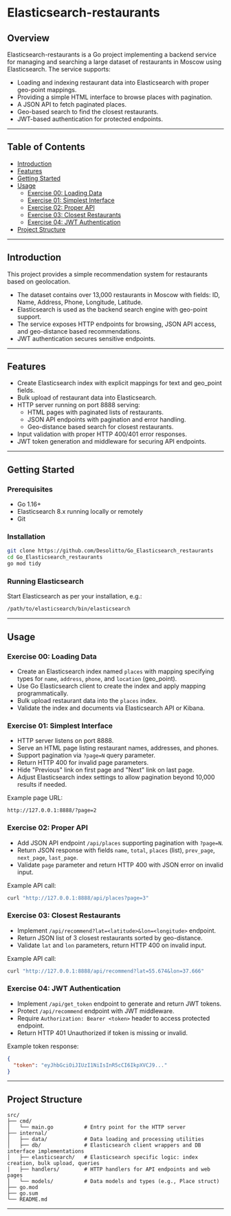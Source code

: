 # Elasticsearch-restaurants

## Overview

Elasticsearch-restaurants is a Go project implementing a backend service for managing and searching a large dataset of restaurants in Moscow using Elasticsearch. The service supports:

- Loading and indexing restaurant data into Elasticsearch with proper geo-point mappings.
- Providing a simple HTML interface to browse places with pagination.
- A JSON API to fetch paginated places.
- Geo-based search to find the closest restaurants.
- JWT-based authentication for protected endpoints.

---

## Table of Contents

- [Introduction](#introduction)  
- [Features](#features)  
- [Getting Started](#getting-started)  
- [Usage](#usage)  
  - [Exercise 00: Loading Data](#exercise-00-loading-data)  
  - [Exercise 01: Simplest Interface](#exercise-01-simplest-interface)  
  - [Exercise 02: Proper API](#exercise-02-proper-api)  
  - [Exercise 03: Closest Restaurants](#exercise-03-closest-restaurants)  
  - [Exercise 04: JWT Authentication](#exercise-04-jwt-authentication)  
- [Project Structure](#project-structure)  

---

## Introduction

This project provides a simple recommendation system for restaurants based on geolocation.

- The dataset contains over 13,000 restaurants in Moscow with fields: ID, Name, Address, Phone, Longitude, Latitude.
- Elasticsearch is used as the backend search engine with geo-point support.
- The service exposes HTTP endpoints for browsing, JSON API access, and geo-distance based recommendations.
- JWT authentication secures sensitive endpoints.

---

## Features

- Create Elasticsearch index with explicit mappings for text and geo_point fields.
- Bulk upload of restaurant data into Elasticsearch.
- HTTP server running on port 8888 serving:
  - HTML pages with paginated lists of restaurants.
  - JSON API endpoints with pagination and error handling.
  - Geo-distance based search for closest restaurants.
- Input validation with proper HTTP 400/401 error responses.
- JWT token generation and middleware for securing API endpoints.

---

## Getting Started

### Prerequisites

- Go 1.16+
- Elasticsearch 8.x running locally or remotely
- Git

### Installation

```bash
git clone https://github.com/Desolitto/Go_Elasticsearch_restaurants
cd Go_Elasticsearch_restaurants
go mod tidy
```

### Running Elasticsearch

Start Elasticsearch as per your installation, e.g.:

```bash
/path/to/elasticsearch/bin/elasticsearch
```

---

## Usage

### Exercise 00: Loading Data

- Create an Elasticsearch index named `places` with mapping specifying types for `name`, `address`, `phone`, and `location` (geo_point).
- Use Go Elasticsearch client to create the index and apply mapping programmatically.
- Bulk upload restaurant data into the `places` index.
- Validate the index and documents via Elasticsearch API or Kibana.

### Exercise 01: Simplest Interface

- HTTP server listens on port 8888.
- Serve an HTML page listing restaurant names, addresses, and phones.
- Support pagination via `?page=N` query parameter.
- Return HTTP 400 for invalid page parameters.
- Hide "Previous" link on first page and "Next" link on last page.
- Adjust Elasticsearch index settings to allow pagination beyond 10,000 results if needed.

Example page URL:

```
http://127.0.0.1:8888/?page=2
```

### Exercise 02: Proper API

- Add JSON API endpoint `/api/places` supporting pagination with `?page=N`.
- Return JSON response with fields `name`, `total`, `places` (list), `prev_page`, `next_page`, `last_page`.
- Validate `page` parameter and return HTTP 400 with JSON error on invalid input.

Example API call:

```bash
curl "http://127.0.0.1:8888/api/places?page=3"
```

### Exercise 03: Closest Restaurants

- Implement `/api/recommend?lat=<latitude>&lon=<longitude>` endpoint.
- Return JSON list of 3 closest restaurants sorted by geo-distance.
- Validate `lat` and `lon` parameters, return HTTP 400 on invalid input.

Example API call:

```bash
curl "http://127.0.0.1:8888/api/recommend?lat=55.674&lon=37.666"
```

### Exercise 04: JWT Authentication

- Implement `/api/get_token` endpoint to generate and return JWT tokens.
- Protect `/api/recommend` endpoint with JWT middleware.
- Require `Authorization: Bearer <token>` header to access protected endpoint.
- Return HTTP 401 Unauthorized if token is missing or invalid.

Example token response:

```json
{
  "token": "eyJhbGciOiJIUzI1NiIsInR5cCI6IkpXVCJ9..."
}
```

---

## Project Structure

```
src/
├── cmd/
│   └── main.go          # Entry point for the HTTP server
├── internal/
│   ├── data/            # Data loading and processing utilities
│   ├── db/              # Elasticsearch client wrappers and DB interface implementations
│   ├── elasticsearch/   # Elasticsearch specific logic: index creation, bulk upload, queries
│   ├── handlers/        # HTTP handlers for API endpoints and web pages
│   └── models/          # Data models and types (e.g., Place struct)
├── go.mod
├── go.sum
└── README.md
```

---
